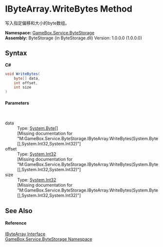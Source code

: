 # IByteArray.WriteBytes Method 
 

写入指定偏移和大小的byte数组。

**Namespace:**&nbsp;<a href="cbcf8424-cd18-fbda-feb6-4e99463c65b9">GameBox.Service.ByteStorage</a><br />**Assembly:**&nbsp;ByteStorage (in ByteStorage.dll) Version: 1.0.0.0 (1.0.0.0)

## Syntax

**C#**<br />
``` C#
void WriteBytes(
	byte[] data,
	int offset,
	int size
)
```


#### Parameters
&nbsp;<dl><dt>data</dt><dd>Type: <a href="http://msdn2.microsoft.com/zh-cn/library/yyb1w04y" target="_blank">System.Byte</a>[]<br />\[Missing <param name="data"/> documentation for "M:GameBox.Service.ByteStorage.IByteArray.WriteBytes(System.Byte[],System.Int32,System.Int32)"\]</dd><dt>offset</dt><dd>Type: <a href="http://msdn2.microsoft.com/zh-cn/library/td2s409d" target="_blank">System.Int32</a><br />\[Missing <param name="offset"/> documentation for "M:GameBox.Service.ByteStorage.IByteArray.WriteBytes(System.Byte[],System.Int32,System.Int32)"\]</dd><dt>size</dt><dd>Type: <a href="http://msdn2.microsoft.com/zh-cn/library/td2s409d" target="_blank">System.Int32</a><br />\[Missing <param name="size"/> documentation for "M:GameBox.Service.ByteStorage.IByteArray.WriteBytes(System.Byte[],System.Int32,System.Int32)"\]</dd></dl>

## See Also


#### Reference
<a href="69eda9e7-73ef-a7c3-2002-dfb840101c61">IByteArray Interface</a><br /><a href="cbcf8424-cd18-fbda-feb6-4e99463c65b9">GameBox.Service.ByteStorage Namespace</a><br />